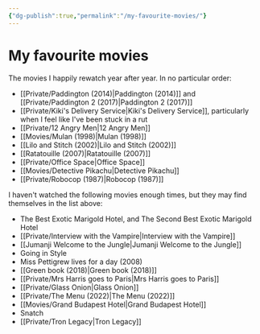 ```yaml
---
{"dg-publish":true,"permalink":"/my-favourite-movies/"}
---
```



# My favourite movies

The movies I happily rewatch year after year. In no particular order:

- [[Private/Paddington (2014)\|Paddington (2014)]] and  [[Private/Paddington 2  (2017)\|Paddington 2  (2017)]]
- [[Private/Kiki's Delivery Service\|Kiki's Delivery Service]], particularly when I feel like I've been stuck in a rut
- [[Private/12 Angry Men\|12 Angry Men]]
- [[Movies/Mulan (1998)\|Mulan (1998)]]
- [[Lilo and Stitch (2002)\|Lilo and Stitch (2002)]]
- [[Ratatouille (2007)\|Ratatouille (2007)]]
- [[Private/Office Space\|Office Space]]
- [[Movies/Detective Pikachu\|Detective Pikachu]]
- [[Private/Robocop (1987)\|Robocop (1987)]]

I haven't watched the following movies enough times, but they may find themselves in the list above:

- The Best Exotic Marigold Hotel, and The Second Best Exotic Marigold Hotel
- [[Private/Interview with the Vampire\|Interview with the Vampire]]
- [[Jumanji Welcome to the Jungle\|Jumanji Welcome to the Jungle]]
- Going in Style
- Miss Pettigrew lives for a day (2008)
- [[Green book (2018)\|Green book (2018)]]
- [[Private/Mrs Harris goes to Paris\|Mrs Harris goes to Paris]]
- [[Private/Glass Onion\|Glass Onion]]
- [[Private/The Menu (2022)\|The Menu (2022)]]
- [[Movies/Grand Budapest Hotel\|Grand Budapest Hotel]]
- Snatch
- [[Private/Tron Legacy\|Tron Legacy]]
